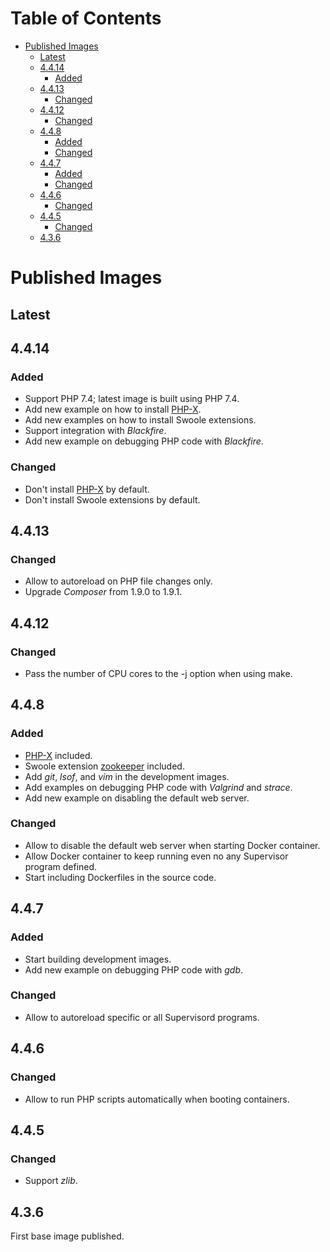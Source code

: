 Table of Contents
=================

   * [Published Images](#published-images)
      * [Latest](#latest)
      * [4.4.14](#4414)
         * [Added](#added)
      * [4.4.13](#4413)
         * [Changed](#changed)
      * [4.4.12](#4412)
         * [Changed](#changed-1)
      * [4.4.8](#448)
         * [Added](#added-1)
         * [Changed](#changed-2)
      * [4.4.7](#447)
         * [Added](#added-2)
         * [Changed](#changed-3)
      * [4.4.6](#446)
         * [Changed](#changed-4)
      * [4.4.5](#445)
         * [Changed](#changed-5)
      * [4.3.6](#436)

# Published Images

## Latest

## 4.4.14

### Added
- Support PHP 7.4; latest image is built using PHP 7.4.
- Add new example on how to install [PHP-X](https://github.com/swoole/phpx).
- Add new examples on how to install Swoole extensions.
- Support integration with _Blackfire_.
- Add new example on debugging PHP code with _Blackfire_.

### Changed
- Don't install [PHP-X](https://github.com/swoole/phpx) by default.
- Don't install Swoole extensions by default.

## 4.4.13

### Changed
- Allow to autoreload on PHP file changes only.
- Upgrade _Composer_ from 1.9.0 to 1.9.1.

## 4.4.12

### Changed
- Pass the number of CPU cores to the -j option when using make.

## 4.4.8

### Added
- [PHP-X](https://github.com/swoole/phpx) included.
- Swoole extension [zookeeper](https://github.com/swoole/ext-zookeeper) included.
- Add _git_, _lsof_, and _vim_ in the development images.
- Add examples on debugging PHP code with _Valgrind_ and _strace_.
- Add new example on disabling the default web server.

### Changed
- Allow to disable the default web server when starting Docker container.
- Allow Docker container to keep running even no any Supervisor program defined.
- Start including Dockerfiles in the source code.

## 4.4.7

### Added
- Start building development images.
- Add new example on debugging PHP code with _gdb_.

### Changed
- Allow to autoreload specific or all Supervisord programs.

## 4.4.6

### Changed
- Allow to run PHP scripts automatically when booting containers.

## 4.4.5

### Changed
- Support _zlib_.

## 4.3.6

First base image published.
